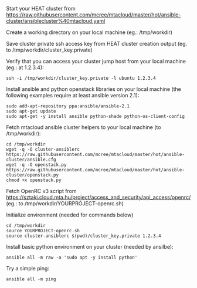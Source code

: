 
Start your HEAT cluster from https://raw.githubusercontent.com/mcree/mtacloud/master/hot/ansible-cluster/ansiblecluster%40mtacloud.yaml

Create a working directory on your local machine (eg.: /tmp/workdir)

Save cluster private ssh access key from HEAT cluster creation output (eg. to /tmp/workdir/cluster_key.private)

Verify that you can access your cluster jump host from your local machine (eg.: at 1.2.3.4):
~~~
ssh -i /tmp/workdir/cluster_key.private -l ubuntu 1.2.3.4
~~~

Install ansible and python openstack libraries on your local machine (the following examples require at least ansible version 2.1):
~~~
sudo add-apt-repository ppa:ansible/ansible-2.1
sudo apt-get update
sudo apt-get -y install ansible python-shade python-os-client-config
~~~

Fetch mtacloud ansible cluster helpers to your local machine (to /tmp/workdir):
~~~
cd /tmp/workdir
wget -q -O cluster-ansiblerc https://raw.githubusercontent.com/mcree/mtacloud/master/hot/ansible-cluster/ansible.cfg
wget -q -O openstack.py https://raw.githubusercontent.com/mcree/mtacloud/master/hot/ansible-cluster/openstack.py
chmod +x openstack.py
~~~

Fetch OpenRC v3 script from https://sztaki.cloud.mta.hu/project/access_and_security/api_access/openrc/ (eg.: to /tmp/workdir/YOURPROJECT-openrc.sh)

Initialize environment (needed for commands below)
~~~
cd /tmp/workdir
source YOURPROJECT-openrc.sh
source cluster-ansiblerc $(pwd)/cluster_key.private 1.2.3.4
~~~

Install basic python environment on your cluster (needed by ansilbe):
~~~
ansible all -m raw -a 'sudo apt -y install python'
~~~

Try a simple ping:
~~~
ansible all -m ping
~~~
